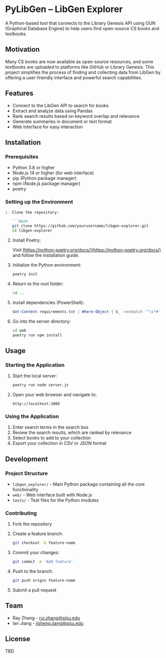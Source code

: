 
# PyLibGen – LibGen Explorer

A Python-based tool that connects to the Library Genesis API using GUN (Graphical Database Engine) to help users find open-source CS books and textbooks.

## Motivation

Many CS books are now available as open-source resources, and some textbooks are uploaded to platforms like GitHub or Library Genesis. This project simplifies the process of finding and collecting data from LibGen by offering a user-friendly interface and powerful search capabilities.

## Features

- Connect to the LibGen API to search for books
- Extract and analyze data using Pandas
- Rank search results based on keyword overlap and relevance
- Generate summaries in document or text format
- Web interface for easy interaction

## Installation

### Prerequisites

- Python 3.8 or higher
- Node.js 14 or higher (for web interface)
- pip (Python package manager)
- npm (Node.js package manager)
- poetry

### Setting up the Environment
```markdown
1. Clone the repository:

   ```bash
   git clone https://github.com/yourusername/libgen-explorer.git
   cd libgen-explorer
````

2. Install Poetry:

   Visit [https://python-poetry.org/docs/](https://python-poetry.org/docs/) and follow the installation guide.

3. Initialize the Python environment:

   ```bash
   poetry init
   ```

4. Return to the root folder:

   ```bash
   cd ..
   ```

5. Install dependencies (PowerShell):

   ```powershell
   Get-Content requirements.txt | Where-Object { $_ -notmatch '^\s*#' -and $_ -ne '' } | ForEach-Object { poetry add $_ }
   ```

6. Go into the server directory:

   ```bash
   cd web
   poetry run npm install
   ```

## Usage

### Starting the Application

1. Start the local server:

   ```bash
   poetry run node server.js
   ```

2. Open your web browser and navigate to:

   ```
   http://localhost:3000
   ```

### Using the Application

1. Enter search terms in the search box
2. Review the search results, which are ranked by relevance
3. Select books to add to your collection
4. Export your collection in CSV or JSON format

## Development

### Project Structure

* `libgen_explorer/` - Main Python package containing all the core functionality
* `web/` - Web interface built with Node.js
* `tests/` - Test files for the Python modules

### Contributing

1. Fork the repository
2. Create a feature branch:

   ```bash
   git checkout -b feature-name
   ```
3. Commit your changes:

   ```bash
   git commit -m 'Add feature'
   ```
4. Push to the branch:

   ```bash
   git push origin feature-name
   ```
5. Submit a pull request

## Team

* Ray Zhang - [rui.zhang@sjsu.edu](mailto:rui.zhang@sjsu.edu)
* Ian Jiang - [jisheng.jiang@sjsu.edu](mailto:jisheng.jiang@sjsu.edu)

## License

TBD

